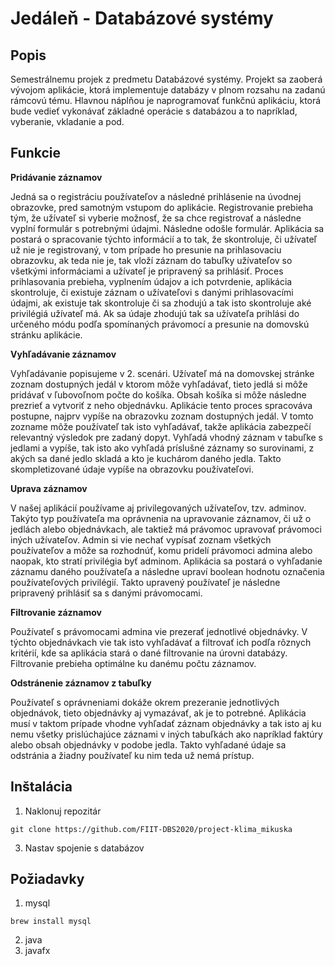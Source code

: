 # Jedáleň - Databázové systémy

## Popis

Semestrálnemu projek z predmetu Databázové systémy. Projekt sa zaoberá vývojom aplikácie, ktorá implementuje databázy v plnom rozsahu na zadanú rámcovú tému. Hlavnou náplňou je naprogramovať funkčnú aplikáciu, ktorá bude vedieť vykonávať základné operácie s databázou a to napríklad, vyberanie, vkladanie a pod.

## Funkcie
**Pridávanie záznamov**

Jedná sa o registráciu používateľov a následné prihlásenie na úvodnej obrazovke, pred samotným vstupom do aplikácie. Registrovanie prebieha tým, že užívateľ si vyberie možnosť, že sa chce registrovať a následne vyplní formulár s potrebnými údajmi. Následne odošle formulár. Aplikácia sa postará o spracovanie týchto informácií a to tak, že skontroluje, či užívateľ už nie je registrovaný, v tom prípade ho presunie na prihlasovaciu obrazovku, ak teda nie je, tak vloží záznam do tabuľky užívateľov so všetkými informáciami a užívateľ je pripravený sa prihlásiť. Proces prihlasovania prebieha, vyplnením údajov a ich potvrdenie, aplikácia skontroluje, či existuje záznam o užívateľovi s danými prihlasovacími údajmi, ak existuje tak skontroluje či sa zhodujú a tak isto skontroluje aké privilégiá užívateľ má. Ak sa údaje zhodujú tak sa užívateľa prihlási do určeného módu podľa spomínaných právomocí a presunie na domovskú stránku aplikácie.

**Vyhľadávanie záznamov**

Vyhľadávanie popisujeme v 2. scenári. Užívateľ má na domovskej stránke zoznam dostupných jedál v ktorom môže vyhľadávať, tieto jedlá si môže pridávať v ľubovoľnom počte do košíka. Obsah košíka si môže následne prezrieť a vytvoriť z neho objednávku. Aplikácie tento proces spracováva postupne, najprv vypíše na obrazovku zoznam dostupných jedál. V tomto zozname môže používateľ tak isto vyhľadávať, takže aplikácia zabezpečí relevantný výsledok pre zadaný dopyt. Vyhľadá vhodný záznam v tabuľke s jedlami a vypíše, tak isto ako vyhľadá príslušné záznamy so surovinami, z akých sa dané jedlo skladá a kto je kuchárom daného jedla. Takto skompletizované údaje vypíše na obrazovku používateľovi.

**Uprava záznamov**

V našej aplikácií používame aj privilegovaných užívateľov, tzv. adminov. Takýto typ používateľa ma oprávnenia na upravovanie záznamov, či už o jedlách alebo objednávkach, ale taktiež má právomoc upravovať právomoci iných užívateľov. Admin si vie nechať vypísať zoznam všetkých používateľov a môže sa rozhodnúť, komu pridelí právomoci admina alebo naopak, kto stratí privilégia byť adminom. Aplikácia sa postará o vyhľadanie záznamu daného používateľa a následne upraví boolean hodnotu označenia používateľových privilégií. Takto upravený používateľ je následne pripravený prihlásiť sa s danými právomocami.

**Filtrovanie záznamov**

Používateľ s právomocami admina vie prezerať jednotlivé objednávky. V týchto objednávkach vie tak isto vyhľadávať a filtrovať ich podľa rôznych kritérií, kde sa aplikácia stará o dané filtrovanie na úrovni databázy. Filtrovanie prebieha optimálne ku danému počtu záznamov. 

**Odstránenie záznamov z tabuľky**

Používateľ s oprávneniami dokáže okrem prezeranie jednotlivých objednávok, tieto objednávky aj vymazávať, ak je to potrebné. Aplikácia musí v taktom prípade vhodne vyhľadať záznam objednávky a tak isto aj ku nemu všetky prislúchajúce záznami v iných tabuľkách ako napríklad faktúry alebo obsah objednávky v podobe jedla. Takto vyhľadané údaje sa odstránia a žiadny používateľ ku nim teda už nemá prístup.

 
## Inštalácia
1. Naklonuj repozitár
```
git clone https://github.com/FIIT-DBS2020/project-klima_mikuska
```
3. Nastav spojenie s databázov

## Požiadavky
1. mysql
```
brew install mysql
```
2. java
3. javafx
